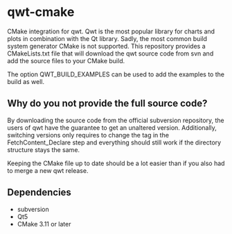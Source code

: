 # qwt-cmake
CMake integration for qwt. Qwt is the most popular library for charts and 
plots in combination with the Qt library. Sadly, the most common build system
generator CMake is not supported. This repository provides a CMakeLists.txt file
that will download the qwt source code from svn and add the source files to your
CMake build.

The option QWT_BUILD_EXAMPLES can be used to add the examples to the build as well.

## Why do you not provide the full source code?
By downloading the source code from the official subversion repository,
the users of qwt have the guarantee to get an unaltered version. Additionally,
switching versions only requires to change the tag in the FetchContent_Declare
step and everything should still work if the directory structure stays the same.

Keeping the CMake file up to date should be a lot easier than if you also had to
merge a new qwt release.

## Dependencies

 - subversion
 - Qt5
 - CMake 3.11 or later
 